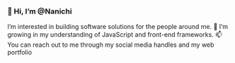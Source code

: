 ### 👋 Hi, I’m @Nanichi
 I’m interested in building software solutions for the people around me.
🌱 I’m growing in my understanding of JavaScript and front-end frameworks.
📫 You can reach out to me through my social media handles and my web portfolio

<!---
NanichiD/NanichiD is a ✨ special ✨ repository because its `README.md` (this file) appears on your GitHub profile.
You can click the Preview link to take a look at your changes.
--->
